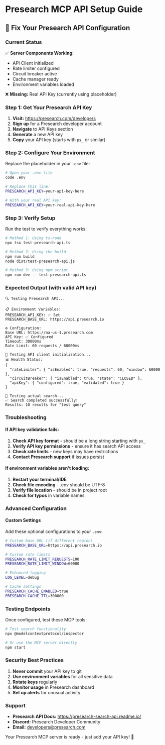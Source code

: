 # Presearch MCP API Setup Guide

## 🔧 Fix Your Presearch API Configuration

### Current Status
✅ **Server Components Working:**
- API Client initialized
- Rate limiter configured
- Circuit breaker active
- Cache manager ready
- Environment variables loaded

❌ **Missing:** Real API Key (currently using placeholder)

### Step 1: Get Your Presearch API Key

1. **Visit:** https://presearch.com/developers
2. **Sign up** for a Presearch developer account
3. **Navigate** to API Keys section
4. **Generate** a new API key
5. **Copy** your API key (starts with `ps_` or similar)

### Step 2: Configure Your Environment

Replace the placeholder in your `.env` file:

```bash
# Open your .env file
code .env

# Replace this line:
PRESEARCH_API_KEY=your-api-key-here

# With your real API key:
PRESEARCH_API_KEY=your-real-api-key-here
```

### Step 3: Verify Setup

Run the test to verify everything works:

```bash
# Method 1: Using ts-node
npx tsx test-presearch-api.ts

# Method 2: Using the build
npm run build
node dist/test-presearch-api.js

# Method 3: Using npm script
npm run dev -- test-presearch-api.ts
```

### Expected Output (with valid API key)

```
🔍 Testing Presearch API...

📋 Environment Variables:
PRESEARCH_API_KEY: ✅ Set
PRESEARCH_BASE_URL: https://api.presearch.io

⚙️ Configuration:
Base URL: https://na-us-1.presearch.com
API Key: ✅ Configured
Timeout: 30000ms
Rate Limit: 60 requests / 60000ms

🔗 Testing API client initialization...
📊 Health Status:
{
  "rateLimiter": { "isEnabled": true, "requests": 60, "window": 60000 },
  "circuitBreaker": { "isEnabled": true, "state": "CLOSED" },
  "apiKey": { "configured": true, "validated": true }
}

🧪 Testing actual search...
✅ Search completed successfully!
Results: 10 results for "test query"
```

### Troubleshooting

#### If API key validation fails:
1. **Check API key format** - should be a long string starting with `ps_`
2. **Verify API key permissions** - ensure it has search API access
3. **Check rate limits** - new keys may have restrictions
4. **Contact Presearch support** if issues persist

#### If environment variables aren't loading:
1. **Restart your terminal/IDE**
2. **Check file encoding** - .env should be UTF-8
3. **Verify file location** - should be in project root
4. **Check for typos** in variable names

### Advanced Configuration

#### Custom Settings
Add these optional configurations to your `.env`:

```bash
# Custom base URL (if different region)
PRESEARCH_BASE_URL=https://api.presearch.io

# Custom rate limits
PRESEARCH_RATE_LIMIT_REQUESTS=100
PRESEARCH_RATE_LIMIT_WINDOW=60000

# Enhanced logging
LOG_LEVEL=debug

# Cache settings
PRESEARCH_CACHE_ENABLED=true
PRESEARCH_CACHE_TTL=300000
```

### Testing Endpoints

Once configured, test these MCP tools:

```bash
# Test search functionality
npx @modelcontextprotocol/inspector

# Or use the MCP server directly
npm start
```

### Security Best Practices

1. **Never commit** your API key to git
2. **Use environment variables** for all sensitive data
3. **Rotate keys** regularly
4. **Monitor usage** in Presearch dashboard
5. **Set up alerts** for unusual activity

### Support

- **Presearch API Docs:** https://presearch-search-api.readme.io/
- **Discord:** Presearch Developer Community
- **Email:** developers@presearch.com

Your Presearch MCP server is ready - just add your API key! 🚀
